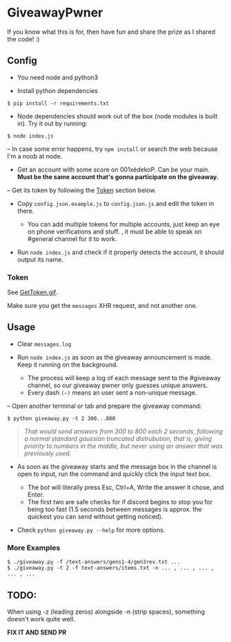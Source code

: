 # GiveawayPwner

If you know what this is for, then have fun and share the prize as I shared the code! :)


## Config

- You need node and python3

- Install python dependencies

```console
$ pip install -r requirements.txt
```

- Node dependencies should work out of the box (node modules is built in). Try it out by running:

```console
$ node index.js
```

  – In case some error happens, try `npm install` or search the web because I'm a noob at node.

- Get an account with some score on 001xédekoP. Can be your main. **Must be the same account that's gonna participate on the giveaway.**

– Get its token by following the [Token](/#Token) section below.

- Copy `config.json.example.js` to `config.json.js` and edit the token in there.
  - You can add multiple tokens for multiple accounts, just keep an eye on phone verifications and stuff.
, it must be able to speak on #general channel for it to work.

- Run `node index.js` and check if it properly detects the account, it should output its name.

### Token
See [GetToken.gif]().

Make sure you get the `messages` XHR request, and not another one.

## Usage

- Clear `messages.log`

- Run `node index.js` as soon as the giveaway announcement is made. Keep it running on the background.
  - The process will keep a log of each message sent to the #giveaway channel, so our giveaway pwner only guesses unique answers.
  - Every dash `(–)` means an user sent a non-unique message.

– Open another terminal or tab and prepare the giveaway command:
```console
$ python giveaway.py -t 2 300...800
```
> _That would send answers from 300 to 800 each 2 seconds, following a normal standard gaussian truncated distrubution, that is, giving priority to numbers in the middle, but never using an answer that was previously used._

- As soon as the giveaway starts and the message box in the channel is open to input, run the command and quickly click the input text box.
  - The bot will literally press Esc, Ctrl+A, Write the answer it chose, and Enter.
  - The first two are safe checks for if discord begins to stop you for being too fast (1.5 seconds between messages is approx. the quickest you can send without getting noticed).

- Check `python giveaway.py --help` for more options.

### More Examples
```console
$ ./giveaway.py -f /text-answers/gens1-4/gen3rev.txt ...
$ ./giveaway.py -t 2 -f text-answers/items.txt -n ... , ... , ... , ... , ...
```


## TODO:
When using -z (leading zeros) alongside -n (strip spaces), something doesn't work quite well.

**FIX IT AND SEND PR**